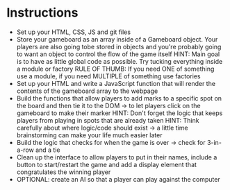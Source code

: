 # Instructions

- Set up your HTML, CSS, JS and git files
- Store your gameboard as an array inside of a Gameboard object. Your players are also going tobe stored in objects and you're probably going to want an object to control the flow of the game itself
HINT: Main goal is to have as little global code as possible. Try tucking everything inside a module or factory
RULE OF THUMB: If you need ONE of something use a module, if you need MULTIPLE of something use factories
- Set up your HTML and write a JavaScript function that will render the contents of the gameboard array to the webpage
- Build the functions that allow players to add marks to a specific spot on the board and then tie it to the DOM -> to let players click on the gameboard to make their marker
HINT: Don't forget the logic that keeps players from playing in spots that are already taken
HINT: Think carefully about where logic/code should exist -> a little time brainstorming can make your life much easier later
- Build the logic that checks for when the game is over -> check for 3-in-a-row and a tie
- Clean up the interface to allow players to put in their names, include a button to start/restart the game and add a display element that congratulates the winning player
- OPTIONAL: create an AI so that a player can play against the computer